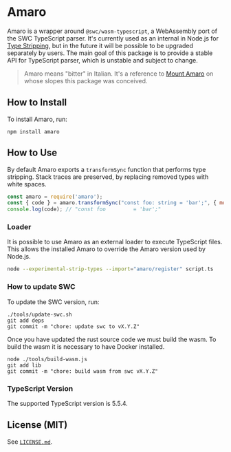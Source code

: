 # Amaro

Amaro is a wrapper around `@swc/wasm-typescript`, a WebAssembly port of the SWC TypeScript parser.
It's currently used as an internal in Node.js for [Type Stripping](https://github.com/nodejs/loaders/issues/208), but in the future it will be possible to be upgraded separately by users.
The main goal of this package is to provide a stable API for TypeScript parser, which is unstable and subject to change.

> Amaro means "bitter" in Italian. It's a reference to [Mount Amaro](https://en.wikipedia.org/wiki/Monte_Amaro_(Abruzzo)) on whose slopes this package was conceived.

## How to Install

To install Amaro, run:

```shell
npm install amaro
```

## How to Use

By default Amaro exports a `transformSync` function that performs type stripping.
Stack traces are preserved, by replacing removed types with white spaces.

```javascript
const amaro = require('amaro');
const { code } = amaro.transformSync("const foo: string = 'bar';", { mode: "strip-only" });
console.log(code); // "const foo         = 'bar';"
```

### Loader

It is possible to use Amaro as an external loader to execute TypeScript files.
This allows the installed Amaro to override the Amaro version used by Node.js.

```bash
node --experimental-strip-types --import="amaro/register" script.ts
```

### How to update SWC

To update the SWC version, run:

```shell
./tools/update-swc.sh
git add deps
git commit -m "chore: update swc to vX.Y.Z"
```

Once you have updated the rust source code we must build the wasm.
To build the wasm it is necessary to have Docker installed.

```shell
node ./tools/build-wasm.js
git add lib
git commit -m "chore: build wasm from swc vX.Y.Z"
```

### TypeScript Version

The supported TypeScript version is 5.5.4.

## License (MIT)

See [`LICENSE.md`](./LICENSE.md).
